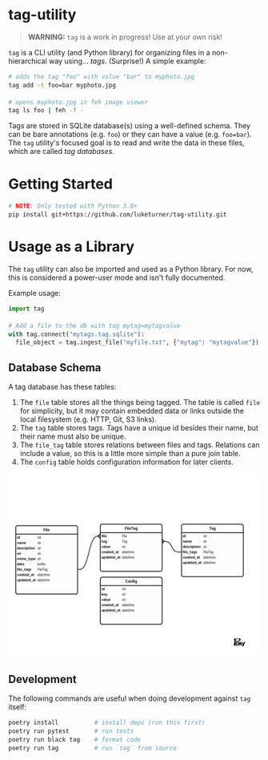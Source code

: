 # tag-utility

> **WARNING:** `tag` is a work in progress! Use at your own risk!

`tag` is a CLI utility (and Python library) for organizing files in a non-hierarchical way using... *tags*. (Surprise!) A simple example:

``` bash
# adds the tag "foo" with value "bar" to myphoto.jpg
tag add -t foo=bar myphoto.jpg

# opens myphoto.jpg in feh image viewer
tag ls foo | feh -f -
```

Tags are stored in SQLite database(s) using a well-defined schema. They can be bare annotations (e.g. `foo`) or they can have a value (e.g. `foo=bar`). The `tag` utility's focused goal is to read and write the data in these files, which are called *tag databases*.

# Getting Started

``` bash
# NOTE: Only tested with Python 3.8+
pip install git+https://github.com/luketurner/tag-utility.git
```


# Usage as a Library

The `tag` utility can also be imported and used as a Python library. For now, this is considered a power-user mode and isn't fully documented.

Example usage:

``` python
import tag

# Add a file to the db with tag mytag=mytagvalue
with tag.connect("mytags.tag.sqlite"):
  file_object = tag.ingest_file("myfile.txt", {"mytag": "mytagvalue"})
```


## Database Schema

A tag database has these tables:

1. The `file` table stores all the things being tagged. The table is called `file` for simplicity, but it may contain embedded data or links outside the local filesystem (e.g. HTTP, Git, S3 links).
2. The `tag` table stores tags. Tags have a unique id besides their name, but their name must also be unique.
3. The `file_tag` table stores relations between files and tags. Relations can include a value, so this is a little more simple than a pure join table.
4. The `config` table holds configuration information for later clients.

![entity relationship diagram](assets/tag_db_schema.png)


## Development

The following commands are useful when doing development against `tag` itself:

``` bash
poetry install          # install deps (run this first)
poetry run pytest       # run tests
poetry run black tag    # format code
poetry run tag          # run `tag` from source
```